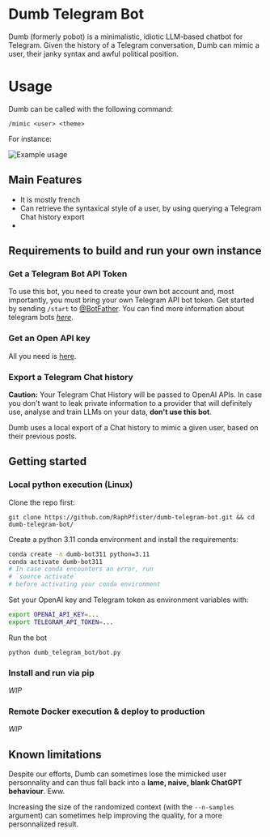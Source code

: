 # Dumb Telegram Bot

Dumb (formerly pobot) is a minimalistic, idiotic LLM-based chatbot for Telegram.
Given the history of a Telegram conversation, Dumb can mimic a user, their janky syntax and awful political position.

# Usage

Dumb can be called with the following command:

```/mimic <user> <theme>```

For instance:

![Example usage](./docs/img/dumb_bot.png)


## Main Features

- It is mostly french
- Can retrieve the syntaxical style of a user, by using querying a Telegram Chat history export
- 

## Requirements to build and run your own instance

### Get a Telegram Bot API Token

To use this bot, you need to create your own bot account and, most importantly, you must bring your own Telegram API bot token.
Get started by sending `/start` to [@BotFather](https://telegram.me/BotFather). You can find more information about telegram bots [*here*](https://core.telegram.org/bots).

### Get an Open API key

All you need is [here](https://help.openai.com/en/articles/7039783-how-can-i-access-the-chatgpt-api).


### Export a Telegram Chat history

**Caution:** Your Telegram Chat History will be passed to OpenAI APIs. In case you don't want to leak private information to a provider that will definitely use, analyse and train LLMs on your data, **don't use this bot**.

Dumb uses a local export of a Chat history to mimic a given user, based on their previous posts.



## Getting started

### Local python execution (Linux)

Clone the repo first:

 ```
 git clone https://github.com/RaphPfister/dumb-telegram-bot.git && cd dumb-telegram-bot/
 ```

Create a python 3.11 conda environment and install the requirements:

```bash
conda create -n dumb-bot311 python=3.11
conda activate dumb-bot311
# In case conda encounters an error, run
# `source activate`
# before activating your conda environment
```

Set your OpenAI key and Telegram token as environment variables with:

```bash
export OPENAI_API_KEY=...
export TELEGRAM_API_TOKEN=...
```

Run the bot
```
python dumb_telegram_bot/bot.py 
```


### Install and run via pip

*WIP*

### Remote Docker execution & deploy to production

*WIP*


## Known limitations

Despite our efforts, Dumb can sometimes lose the mimicked user personnality and can thus fall back into a **lame, naive, blank ChatGPT behaviour**. Eww.

Increasing the size of the randomized context (with the `--n-samples` argument) can sometimes help improving the quality, for a more personnalized result.